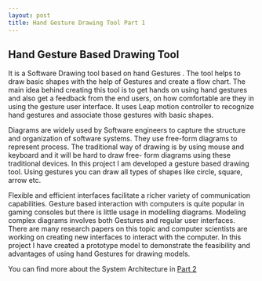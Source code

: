 ```yaml
---
layout: post
title: Hand Gesture Drawing Tool Part 1
---
```


**Hand Gesture Based Drawing Tool**
-------------------------------

It is  a Software Drawing tool based on hand Gestures . The tool helps to draw basic shapes with the help of Gestures and create a flow chart. The main idea behind creating this tool is to get hands on using hand gestures and also get a feedback from the end users, on how comfortable are they in using the gesture user interface. It uses Leap motion controller to recognize hand gestures and associate those gestures with basic shapes.


Diagrams are widely used by Software engineers to capture the structure and organization of software systems. They use free-form diagrams to represent process. The traditional way of drawing is by using mouse and keyboard and it will be hard to draw free- form diagrams using these traditional devices. In this project I am developed a gesture based drawing tool. Using gestures you can draw all types of shapes like circle, square, arrow etc. 

Flexible and efficient interfaces facilitate a richer variety of communication capabilities. Gesture based interaction with computers is quite popular in gaming consoles but there is little usage in modelling diagrams. Modeling complex diagrams involves both Gestures and regular user interfaces. There are many research papers on this topic and computer scientists are working on creating new interfaces to interact with the computer.
In this project I have created a prototype model to demonstrate the feasibility and advantages of using hand Gestures for drawing models.

You can find more about the System Architecture in  [Part 2](https://github.com/golisandeep3/golisandeep3.github.io/blob/master/_posts/2014-1-9-swap-pairwise-linkedlist.md)
